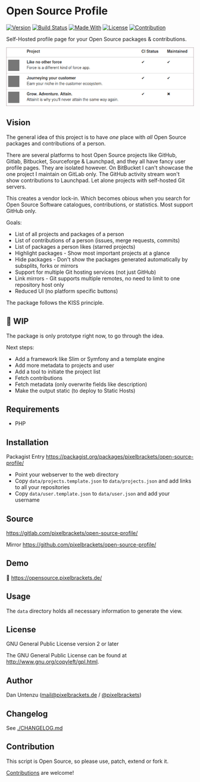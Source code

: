# Open Source Profile

[![Version](https://img.shields.io/packagist/v/pixelbrackets/open-source-profile.svg?style=flat-square)](https://packagist.org/packages/pixelbrackets/open-source-profile/)
[![Build Status](https://img.shields.io/gitlab/pipeline/pixelbrackets/open-source-profile?style=flat-square)](https://gitlab.com/pixelbrackets/open-source-profile/pipelines)
[![Made With](https://img.shields.io/badge/made_with-php-blue?style=flat-square)](https://gitlab.com/pixelbrackets/open-source-profile#requirements)
[![License](https://img.shields.io/badge/license-gpl--2.0--or--later-blue.svg?style=flat-square)](https://spdx.org/licenses/GPL-2.0-or-later.html)
[![Contribution](https://img.shields.io/badge/contributions_welcome-%F0%9F%94%B0-brightgreen.svg?labelColor=brightgreen&style=flat-square)](https://gitlab.com/pixelbrackets/open-source-profile/-/blob/master/CONTRIBUTING.md)

Self-Hosted profile page for your Open Source packages & contributions.

![Screenshot](./docs/screenshot.png)

## Vision

The general idea of this project is to have _one_ place with _all_ Open Source
packages and contributions of a person.

There are several platforms to host Open Source projects like GitHub, Gitlab,
Bitbucket, Sourceforge & Launchpad, and they all have fancy user profile pages.
They are isolated however. On BitBucket I can't showcase the one project I
maintain on GitLab only. The GitHub activity stream won't show contributions to
Launchpad. Let alone projects with self-hosted Git servers.

This creates a vendor lock-in. Which becomes obious when you search for
Open Source Software catalogues, contributions, or statistics. Most support
GitHub only.

Goals:

- List of all projects and packages of a person
- List of contributions of a person (issues, merge requests, commits)
- List of packages a person likes (starred projects)
- Highlight packages - Show most important projects at a glance
- Hide packages - Don't show the packages generated automatically by subsplits,
  forks or mirrors
- Support for multiple Git hosting services (not just GitHub)
- Link mirrors - Git supports multiple remotes,
  no need to limit to one repository host only
- Reduced UI (no platform specific buttons)

The package follows the KISS principle.

## 🚧 WIP

The package is only prototype right now, to go through the idea.

Next steps:
 
- Add a framework like Slim or Symfony and a template engine
- Add more metadata to projects and user
- Add a tool to initiate the project list
- Fetch contributions
- Fetch metadata (only overwrite fields like description)
- Make the output static (to deploy to Static Hosts)

## Requirements

- PHP

## Installation

Packagist Entry https://packagist.org/packages/pixelbrackets/open-source-profile/

- Point your webserver to the web directory
- Copy `data/projects.template.json` to `data/projects.json` and add links to
  all your repositories
- Copy `data/user.template.json` to `data/user.json` and add your username

## Source

https://gitlab.com/pixelbrackets/open-source-profile/

Mirror https://github.com/pixelbrackets/open-source-profile/

## Demo

🚀 https://opensource.pixelbrackets.de/

## Usage

The `data` directory holds all necessary information to generate the view.

## License

GNU General Public License version 2 or later

The GNU General Public License can be found at http://www.gnu.org/copyleft/gpl.html.

## Author

Dan Untenzu (<mail@pixelbrackets.de> / [@pixelbrackets](https://pixelbrackets.de))

## Changelog

See [./CHANGELOG.md](CHANGELOG.md)

## Contribution

This script is Open Source, so please use, patch, extend or fork it.

[Contributions](CONTRIBUTING.md) are welcome!
